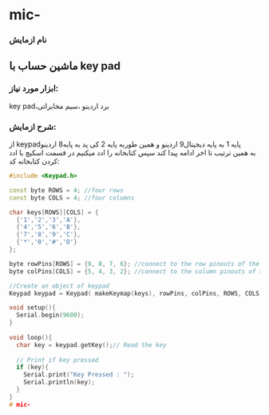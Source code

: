 # mic-
### نام ازمایش 
  ماشین حساب  با key pad
  ----
### ابزار مورد نیاز:
key pad،برد اردینو ،سیم مخابراتی


### شرح ازمایش:
از keypadپایه 1 به پایه دیجیتال9 اردینو و همین طوربه پایه 2 کی پد به پایه8 اردینو   
به همین ترتیب تا اخر ادامه پیدا کند
سپس کتابخانه را ادد میکنیم در قسمت اسکیچ 
با ادد کردن کتابخانه 
کد:
```cpp
#include <Keypad.h>

const byte ROWS = 4; //four rows
const byte COLS = 4; //four columns

char keys[ROWS][COLS] = {
  {'1','2','3','A'},
  {'4','5','6','B'},
  {'7','8','9','C'},
  {'*','0','#','D'}
};

byte rowPins[ROWS] = {9, 8, 7, 6}; //connect to the row pinouts of the keypad
byte colPins[COLS] = {5, 4, 3, 2}; //connect to the column pinouts of the keypad

//Create an object of keypad
Keypad keypad = Keypad( makeKeymap(keys), rowPins, colPins, ROWS, COLS );

void setup(){
  Serial.begin(9600);
}
  
void loop(){
  char key = keypad.getKey();// Read the key
  
  // Print if key pressed
  if (key){
    Serial.print("Key Pressed : ");
    Serial.println(key);
  }
}
# mic-
